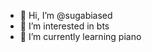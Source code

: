 - 👋 Hi, I’m @sugabiased
- 👀 I’m interested in bts
- 🌱 I’m currently learning piano

<!---
sugabiased/sugabiased is a ✨ special ✨ repository because its `README.md` (this file) appears on your GitHub profile.
You can click the Preview link to take a look at your changes.
--->
